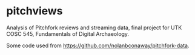 # pitchviews
Analysis of Pitchfork reviews and streaming data, final project for UTK COSC 545, Fundamentals of Digital Archaeology.

Some code used from https://github.com/nolanbconaway/pitchfork-data.
